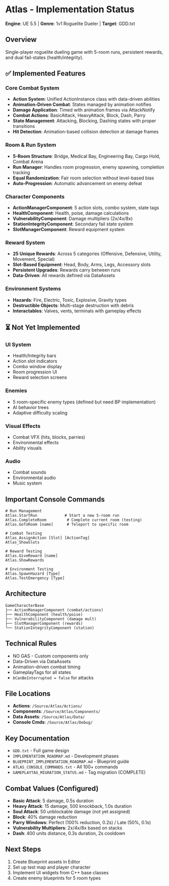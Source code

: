 # Atlas - Implementation Status

**Engine**: UE 5.5 | **Genre**: 1v1 Roguelite Dueler | **Target**: GDD.txt

## Overview
Single-player roguelite dueling game with 5-room runs, persistent rewards, and dual fail-states (health/integrity).

## ✅ Implemented Features

### Core Combat System
- **Action System**: Unified ActionInstance class with data-driven abilities
- **Animation-Driven Combat**: States managed by animation notifies
- **Damage Application**: Timed with animation frames via AttackNotify
- **Combat Actions**: BasicAttack, HeavyAttack, Block, Dash, Parry
- **State Management**: Attacking, Blocking, Dashing states with proper transitions
- **Hit Detection**: Animation-based collision detection at damage frames

### Room & Run System
- **5-Room Structure**: Bridge, Medical Bay, Engineering Bay, Cargo Hold, Combat Arena
- **Run Manager**: Handles room progression, enemy spawning, completion tracking
- **Equal Randomization**: Fair room selection without level-based bias
- **Auto-Progression**: Automatic advancement on enemy defeat

### Character Components
- **ActionManagerComponent**: 5 action slots, combo system, state tags
- **HealthComponent**: Health, poise, damage calculations
- **VulnerabilityComponent**: Damage multipliers (2x/4x/8x)
- **StationIntegrityComponent**: Secondary fail state system
- **SlotManagerComponent**: Reward equipment system

### Reward System
- **25 Unique Rewards**: Across 5 categories (Offensive, Defensive, Utility, Movement, Special)
- **Slot-Based Equipment**: Head, Body, Arms, Legs, Accessory slots
- **Persistent Upgrades**: Rewards carry between runs
- **Data-Driven**: All rewards defined via DataAssets

### Environment Systems  
- **Hazards**: Fire, Electric, Toxic, Explosive, Gravity types
- **Destructible Objects**: Multi-stage destruction with debris
- **Interactables**: Valves, vents, terminals with gameplay effects

## ⏳ Not Yet Implemented

### UI System
- Health/Integrity bars
- Action slot indicators  
- Combo window display
- Room progression UI
- Reward selection screens

### Enemies
- 5 room-specific enemy types (defined but need BP implementation)
- AI behavior trees
- Adaptive difficulty scaling

### Visual Effects
- Combat VFX (hits, blocks, parries)
- Environmental effects
- Ability visuals

### Audio
- Combat sounds
- Environmental audio
- Music system

## Important Console Commands
```
# Run Management
Atlas.StartRun            # Start a new 5-room run
Atlas.CompleteRoom         # Complete current room (testing)
Atlas.GoToRoom [name]      # Teleport to specific room

# Combat Testing
Atlas_AssignAction [Slot] [ActionTag]
Atlas_ShowSlots

# Reward Testing  
Atlas.GiveReward [name]
Atlas.ShowRewards

# Environment Testing
Atlas.SpawnHazard [Type]
Atlas.TestEmergency [Type]
```

## Architecture
```
GameCharacterBase
├── ActionManagerComponent (combat/actions)
├── HealthComponent (health/poise)  
├── VulnerabilityComponent (damage mult)
├── SlotManagerComponent (rewards)
└── StationIntegrityComponent (station)
```

## Technical Rules
- NO GAS - Custom components only
- Data-Driven via DataAssets
- Animation-driven combat timing
- GameplayTags for all states
- `bCanBeInterrupted = false` for attacks

## File Locations
- **Actions**: `/Source/Atlas/Actions/`
- **Components**: `/Source/Atlas/Components/`
- **Data Assets**: `/Source/Atlas/Data/`
- **Console Cmds**: `/Source/Atlas/Debug/`

## Key Documentation
- `GDD.txt` - Full game design
- `IMPLEMENTATION_ROADMAP.md` - Development phases
- `BLUEPRINT_IMPLEMENTATION_ROADMAP.md` - Blueprint guide
- `ATLAS_CONSOLE_COMMANDS.txt` - All 100+ commands
- `GAMEPLAYTAG_MIGRATION_STATUS.md` - Tag migration (COMPLETE)

## Combat Values (Configured)
- **Basic Attack**: 5 damage, 0.5s duration
- **Heavy Attack**: 15 damage, 500 knockback, 1.0s duration  
- **Soul Attack**: 50 unblockable damage (not yet assigned)
- **Block**: 40% damage reduction
- **Parry Windows**: Perfect (100% reduction, 0.2s) / Late (50%, 0.1s)
- **Vulnerability Multipliers**: 2x/4x/8x based on stacks
- **Dash**: 400 units distance, 0.3s duration, 2s cooldown

## Next Steps
1. Create Blueprint assets in Editor
2. Set up test map and player character
3. Implement UI widgets from C++ base classes
4. Create enemy blueprints for 5 room types